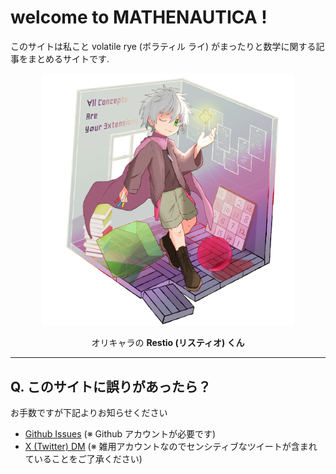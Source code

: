 # welcome to MATHENAUTICA !

このサイトは私こと volatile rye (ボラティル ライ) がまったりと数学に関する記事をまとめるサイトです.

<div align="center">
<img src="img/restio.png" width="80%">
</div>
<div align="center">

オリキャラの **Restio (リスティオ) くん**
</div>

---

## Q. このサイトに誤りがあったら？

お手数ですが下記よりお知らせください
- [Github Issues](https://github.com/volatilerye/mathenautica/issues/new) (※ Github アカウントが必要です)
- [X (Twitter) DM](https://x.com/volatile_) (※ 雑用アカウントなのでセンシティブなツイートが含まれていることをご了承ください)